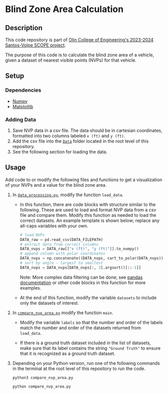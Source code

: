 # Blind Zone Area Calculation

## Description

This code repository is part of [Olin College of Engineering's 2023-2024 Santos-Volpe SCOPE project](https://www.olin.edu/research/view-20-direct-vision-assessment-system).

The purpose of this code is to calculate the blind zone area of a vehicle, given a dataset of nearest visible points (NVPs) for that vehicle.

## Setup

### Dependencies

- [Numpy](https://numpy.org/install/)
- [Matplotlib](https://matplotlib.org/stable/users/installing/index.html)

### Adding Data

1. Save NVP data in a csv file. The data should be in cartesian coordinates, formatted into two columns labeled `x (ft)` and `y (ft)`.
2. Add the csv file into the [`Data`](Data) folder located in the root level of this repository.
3. See the following section for loading the data.

## Usage

Add code to or modify the following files and functions to get a visualization of your NVPs and a value for the blind zone area.

1. In [`data_processing.py`](data_processing.py), modify the function `load_data`.

   - In this function, there are code blocks with structure similar to the following. These are used to load and format NVP data from a csv file and compare them. Modify this function as needed to load the correct datasets. An example template is shown below; replace any all-caps variables with your own.

     ```python
     # load NVPs
     DATA_raw = pd.read_csv(DATA_FILEPATH)
     # extract data from correct columns
     DATA_nvps = DATA_raw[["x (ft)", "y (ft)"]].to_numpy()
     # append column with polar coordinates
     DATA_nvps = np.concatenate((DATA_nvps, cart_to_polar(DATA_nvps)), axis=1)
     # sort by angle - largest to smallest
     DATA_nvps = DATA_nvps[DATA_nvps[:, 3].argsort()[::-1]]
     ```

     Note: More complex data filtering can be done; see [pandas documentation](https://pandas.pydata.org/docs/) or other code blocks in this function for more examples.

   - At the end of this function, modify the variable `datasets` to include only the datasets of interest.

2. In [`compare_nvp_area.py`](compare_nvp_area.py) modify the function `main`.

   - Modify the variable `labels` so that the number and order of the labels match the number and order of the datasets returned from `load_data`.

   - If there is a ground truth dataset included in the list of datasets, make sure that its label contains the string `"Ground Truth"` to ensure that it is recognized as a ground truth dataset.

3. Depending on your Python version, run one of the following commands in the terminal at the root level of this repository to run the code.

   ```batch
   python3 compare_nvp_area.py
   ```

   ```batch
   python compare_nvp_area.py
   ```
